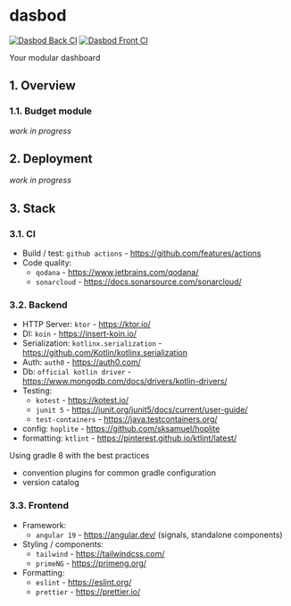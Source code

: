 # dasbod

[![Dasbod Back CI](https://github.com/lilgallon/dasbod/actions/workflows/ci-back.yml/badge.svg?event=push)](https://github.com/lilgallon/dasbod/actions/workflows/ci-back.yml)
[![Dasbod Front CI](https://github.com/lilgallon/dasbod/actions/workflows/ci-front.yml/badge.svg?event=push)](https://github.com/lilgallon/dasbod/actions/workflows/ci-front.yml)

Your modular dashboard

## 1. Overview

### 1.1. Budget module

*work in progress*

## 2. Deployment

*work in progress*

## 3. Stack

### 3.1. CI

- Build / test: `github actions` - https://github.com/features/actions
- Code quality:
  - `qodana` - https://www.jetbrains.com/qodana/
  - `sonarcloud` - https://docs.sonarsource.com/sonarcloud/

### 3.2. Backend

- HTTP Server: `ktor` - https://ktor.io/
- DI: `koin` - https://insert-koin.io/
- Serialization: `kotlinx.serialization` - https://github.com/Kotlin/kotlinx.serialization
- Auth: `auth0` - https://auth0.com/
- Db: `official kotlin driver` - https://www.mongodb.com/docs/drivers/kotlin-drivers/
- Testing:
  - `kotest` - https://kotest.io/
  - `junit 5` - https://junit.org/junit5/docs/current/user-guide/
  - `test-containers` - https://java.testcontainers.org/
- config: `hoplite` - https://github.com/sksamuel/hoplite
- formatting: `ktlint` - https://pinterest.github.io/ktlint/latest/

Using gradle 8 with the best practices
- convention plugins for common gradle configuration
- version catalog

### 3.3. Frontend
- Framework:
  - `angular 19` - https://angular.dev/ (signals, standalone components)
- Styling / components:
  - `tailwind` - https://tailwindcss.com/
  - `primeNG` - https://primeng.org/
- Formatting:
  - `eslint` - https://eslint.org/
  - `prettier` - https://prettier.io/
